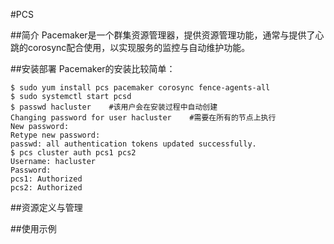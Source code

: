 #PCS

##简介
Pacemaker是一个群集资源管理器，提供资源管理功能，通常与提供了心跳的corosync配合使用，以实现服务的监控与自动维护功能。

##安装部署
Pacemaker的安装比较简单：
```shell
$ sudo yum install pcs pacemaker corosync fence-agents-all
$ sudo systemctl start pcsd
$ passwd hacluster    #该用户会在安装过程中自动创建
Changing password for user hacluster    #需要在所有的节点上执行
New password:
Retype new password:
passwd: all authentication tokens updated successfully.
$ pcs cluster auth pcs1 pcs2
Username: hacluster
Password: 
pcs1: Authorized
pcs2: Authorized
```

##资源定义与管理

##使用示例